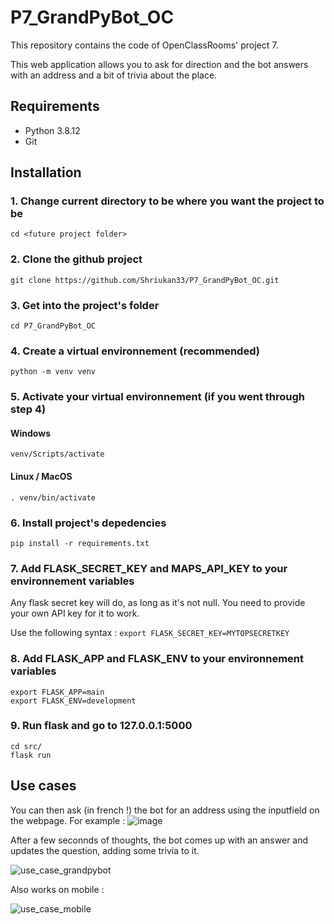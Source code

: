 # P7_GrandPyBot_OC

This repository contains the code of OpenClassRooms' project 7.

This web application allows you to ask for direction and the bot answers with an address and a bit of trivia about the place.

## Requirements 
- Python 3.8.12
- Git

## Installation

### 1. Change current directory to be where you want the project to be
    cd <future project folder> 
 
### 2. Clone the github project
    git clone https://github.com/Shriukan33/P7_GrandPyBot_OC.git

### 3. Get into the project's folder
    cd P7_GrandPyBot_OC

### 4. Create a virtual environnement (recommended)
    python -m venv venv

### 5. Activate your virtual environnement (if you went through step 4)
#### Windows
    venv/Scripts/activate
#### Linux / MacOS
    . venv/bin/activate

### 6. Install project's depedencies
    pip install -r requirements.txt

### 7. Add FLASK_SECRET_KEY and MAPS_API_KEY to your environnement variables
Any flask secret key will do, as long as it's not null.
You need to provide your own API key for it to work.

Use the following syntax : 
    `export FLASK_SECRET_KEY=MYTOPSECRETKEY`

### 8. Add FLASK_APP and FLASK_ENV to your environnement variables

    export FLASK_APP=main
    export FLASK_ENV=development

### 9. Run flask and go to 127.0.0.1:5000
    cd src/
    flask run

## Use cases
You can then ask (in french !) the bot for an address using the inputfield on the webpage. 
For example : 
![image](https://user-images.githubusercontent.com/70256364/144620082-cb919d04-6f76-4681-9b78-b4e2fbf96624.png)

After a few seconnds of thoughts, the bot comes up with an answer and updates the question, adding some trivia to it. 

![use_case_grandpybot](https://user-images.githubusercontent.com/70256364/144620564-85d82af7-f747-4224-b07d-11b5e0dd3e95.gif)

Also works on mobile : 

![use_case_mobile](https://user-images.githubusercontent.com/70256364/144622254-dc5c258b-77d8-4b8b-91aa-e5bb90ae3539.gif)
